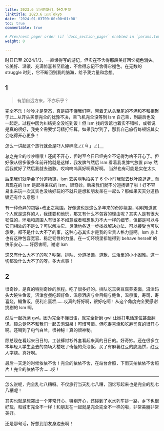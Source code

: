 ```yaml
---
title: 2023.6 🇯🇵朋友们，好久不见
linktitle: 2023.6 🇯🇵Tokyo
date: '2024-01-03T00:00:00+01:00'
toc: true
commentable: true

# Prev/next pager order (if `docs_section_pager` enabled in `params.toml`)
weight: 0

---
```


时日已至 2024/1/3，一直懒得写的游记，但实在不舍得那段美好回忆褪色消失。它美好、温暖、充满惊喜甚至启迪，不舍得忘记不舍得它褪色。在无数的 struggle 时刻，它不断回到我的脑海，给予我力量和念想。

## 1
> 有朋自远方来，不亦乐乎？

完全不乐！吵吵才是常态，真是搞不懂我们啊，带着无从头至尾的不满和不和相聚于此…从开头买票完全的犹豫不决，乘飞机完全没等到 lsm 自己乘，到最后也没一起走。过程中因为纠结完全没吃到饭！但 lsm 找的饭馆也着实不错啦，或者说是真的很好，我完全需要学习精打细算，如果我学到了，那我自己旅行每顿饭其实会吃得开心更多！

怎么一讲起这个旅行就全是吓人碎碎念∠( ᐛ 」∠)＿

总之完全的吵吵嚷嚷！还闹不开心，但时至今日已经完全不记得为啥不开心了。但好像从很多很多年前开始就是这样，我发脾气然后 lsm 看着我发脾气放置 play 然后我就好了然后我就去道歉。哎呜呜呜真好啊真好啊。
当然也有可能是实在太久

后来我们就学会了分道扬镳，lsm 去买羽毛拍买了 6 个小时我就去秋叶原逛逛…而且现在的 lsm 是起得来床的 lsm，很奇妙。后来我们就不分道扬镳了啦！好不容易出来玩一次其实也没啥好玩的不就只是想和朋友呆在一起么？那如果天天分道扬镳还有什么意思！

有一种奇异的包容+改正之氛围。好像这也是这么多年来的奇妙氛围…明明知道这个人就是这样的人，我还要和他玩，那又有什么不包容的理由呢？其实人是有很大韧性的，环境和周围人有很多不如意或者和想象力不大一样的细节，但都是可以与它们相处的不是么？可以解决它、灵活地各退一步找找解决办法、可以接受也可以承受。都不是什么大不了的事，这种心态其实才是我的宝贵人格力量啊。lsm 身上也有这种包容宽容、稳定韧性的力量。在一切环境里都能得到 behave herself 的快乐安心……好厉害啊。谢谢 lsm

这又有什么大不了的呢？吵架、排队、分道扬镳、道歉、生活里的小小困难。这一切都没什么大不了的呀。多大点事！

## 2
很奇妙，是真的特别奇妙的旅程。吃了很多好的。排队吃玉笑豆腐荞麦面，沼津码头大碗生鱼饭，沼津套餐吃超好鱼，温泉酒店与金目鲷与鲍鱼，温泉蛋，寿司，寿喜烧，鳗鱼饭，便利店蛋糕……哎真的好好啊，很好吃啊！从这个角度完全要感谢挑剔的 lsm 啊。

然后一起折磨 gwl。因为完全不懂日语，就完全折磨 gwl 让她打电话定位甚至翻译。顾总竟然不和我们一起去泡温泉！可惜可惜。但吃寿喜烧和吃寿司真的很开心啊。还喝到了电气白兰，很神秘！真的很神秘。

顾总现在看起来日日的，工装裤衬衫外套看起来真的日日的。好奇妙。还在很多立本年轻人学生会去的商场大楼吃了奇怪的茶泡饭，买了有麻薯红豆的脆脆饼，红豆人字烧。真好啊。

最后一天走的时候依依不舍！完全的依依不舍，在站台合照，下雨天拍依依不舍照片！完全的依依不舍……哎！

---

怎么说呢，完全乱七八糟呀。不仅旅行当天乱七八糟，回忆写起来也是完全的乱七八糟呢！

其实也就是想突出一个非常开心、特别开心，还碰到了水水列车排一路，乡下也很好玩，和城市完全不一样！和朋友在一起就是完全完全不一样的啦，非常美丽非常美好。

还是那句话，好想到朋友身边去啊！